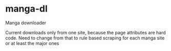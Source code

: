 manga-dl
========

Manga downloader

Current downloads only from one site, because the page attributes are hard code. 
Need to change from that to rule based scraping for each manga site or at least the major ones


